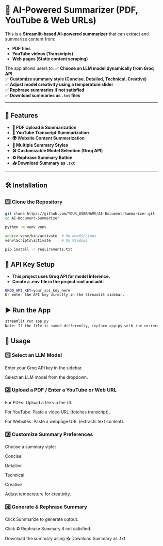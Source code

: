 # 📄 AI-Powered Summarizer (PDF, YouTube & Web URLs)

This is a **Streamlit-based AI-powered summarizer** that can extract and summarize content from:
- **PDF files**
- **YouTube videos (Transcripts)**
- **Web pages (Static content scraping)**

The app allows users to:
✅ **Choose an LLM model dynamically from Groq API**  
✅ **Customize summary style (Concise, Detailed, Technical, Creative)**  
✅ **Adjust model creativity using a temperature slider**  
✅ **Rephrase summaries if not satisfied**  
✅ **Download summaries as `.txt` files**  

---

## 🚀 Features
- **📂 PDF Upload & Summarization**  
- **🎥 YouTube Transcript Summarization**  
- **🌍 Website Content Summarization**  
- **📜 Multiple Summary Styles**  
- **🛠️ Customizable Model Selection (Groq API)**  
- **♻️ Rephrase Summary Button**  
- **📥 Download Summary as `.txt`**

---

## 🛠️ Installation

### **1️⃣ Clone the Repository**
```bash
git clone https://github.com/YOUR_USERNAME/AI-Document-Summarizer.git
cd AI-Document-Summarizer
```
```bash
python -m venv venv
```
```bash
source venv/bin/activate  # On macOS/Linux
venv\Scripts\activate     # On Windows
```
```bash
pip install -r requirements.txt
```
## 🔑 API Key Setup
- **This project uses Groq API for model inference.**
- **Create a .env file in the project root and add:**
```bash
GROQ_API_KEY=your_api_key_here
Or enter the API key directly in the Streamlit sidebar.
```
## ▶️ Run the App
```bash
streamlit run app.py
Note: If the file is named differently, replace app.py with the correct filename.
```
## 📌 Usage
### 1️⃣ Select an LLM Model
Enter your Groq API key in the sidebar.

Select an LLM model from the dropdown.

### 2️⃣ Upload a PDF / Enter a YouTube or Web URL
For PDFs: Upload a file via the UI.

For YouTube: Paste a video URL (fetches transcript).

For Websites: Paste a webpage URL (extracts text content).

### 3️⃣ Customize Summary Preferences
Choose a summary style:

Concise

Detailed

Technical

Creative

Adjust temperature for creativity.

### 4️⃣ Generate & Rephrase Summary
Click Summarize to generate output.

Click ♻️ Rephrase Summary if not satisfied.

Download the summary using 📥 Download Summary as .txt.


